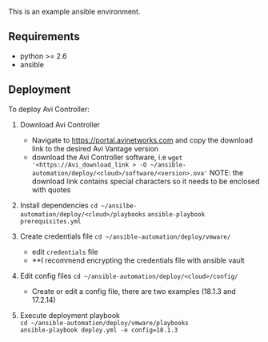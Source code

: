 This is an example ansible environment.

## Requirements

 - python >= 2.6
 - ansible 
 
 ## Deployment
 To deploy Avi Controller:
   1. Download Avi Controller
      - Navigate to https://portal.avinetworks.com and copy the download link 
        to the desired Avi Vantage version
      - download the Avi Controller software, i.e
        `wget '<https://Avi_download_link > -O ~/ansible-automation/deploy/<cloud>/software/<version>.ova'`
         NOTE: the download link contains special characters so it needs to be enclosed with quotes
   
   2. Install dependencies
      `cd ~/ansilbe-automation/deploy/<cloud>/playbooks`
      `ansible-playbook prerequisites.yml`
      
   3. Create credentials file
      `cd ~/ansible-automation/deploy/vmware/`
      - edit `credentials` file
      -  **I recommend encrypting the credentials file with ansible vault
    
   4. Edit config files 
      `cd ~/ansible-automation/deploy/<cloud>/config/`
      - Create or edit a config file, there are two examples (18.1.3 and 17.2.14)
      
   5. Execute deployment playbook  
   `cd ~/ansible-automation/deploy/vmware/playbooks`  
   `ansible-playbook deploy.yml -e config=18.1.3`
       
